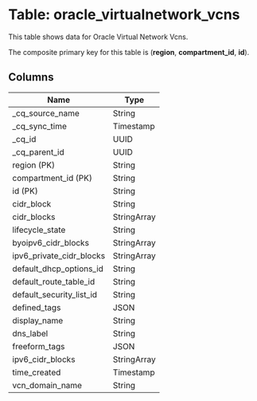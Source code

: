 # Table: oracle_virtualnetwork_vcns

This table shows data for Oracle Virtual Network Vcns.

The composite primary key for this table is (**region**, **compartment_id**, **id**).

## Columns

| Name          | Type          |
| ------------- | ------------- |
|_cq_source_name|String|
|_cq_sync_time|Timestamp|
|_cq_id|UUID|
|_cq_parent_id|UUID|
|region (PK)|String|
|compartment_id (PK)|String|
|id (PK)|String|
|cidr_block|String|
|cidr_blocks|StringArray|
|lifecycle_state|String|
|byoipv6_cidr_blocks|StringArray|
|ipv6_private_cidr_blocks|StringArray|
|default_dhcp_options_id|String|
|default_route_table_id|String|
|default_security_list_id|String|
|defined_tags|JSON|
|display_name|String|
|dns_label|String|
|freeform_tags|JSON|
|ipv6_cidr_blocks|StringArray|
|time_created|Timestamp|
|vcn_domain_name|String|
